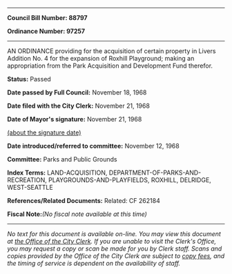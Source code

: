 

********

**Council Bill Number: 88797**
   
**Ordinance Number: 97257**
********

 AN ORDINANCE providing for the acquisition of certain property in Livers Addition No. 4 for the expansion of Roxhill Playground; making an appropriation from the Park Acquisition and Development Fund therefor.

**Status:** Passed
   
**Date passed by Full Council:** November 18, 1968
   
**Date filed with the City Clerk:** November 21, 1968
   
**Date of Mayor's signature:** November 21, 1968
   
[(about the signature date)](/~public/approvaldate.htm)
   
   
   
**Date introduced/referred to committee:** November 12, 1968
   
**Committee:** Parks and Public Grounds
   
   
**Index Terms:** LAND-ACQUISITION, DEPARTMENT-OF-PARKS-AND-RECREATION, PLAYGROUNDS-AND-PLAYFIELDS, ROXHILL, DELRIDGE, WEST-SEATTLE

**References/Related Documents:** Related: CF 262184

**Fiscal Note:**_(No fiscal note available at this time)_
********

_No text for this document is available on-line. You may view this document at [the Office of the City Clerk](http://www.seattle.gov/leg/clerk/contactUs.htm). If you are unable to visit the Clerk's Office, you may request a copy or scan be made for you by Clerk staff. Scans and copies provided by the Office of the City Clerk are subject to [copy fees](http://clerk.seattle.gov/~public/clerkfees.htm), and the timing of service is dependent on the availability of staff._

